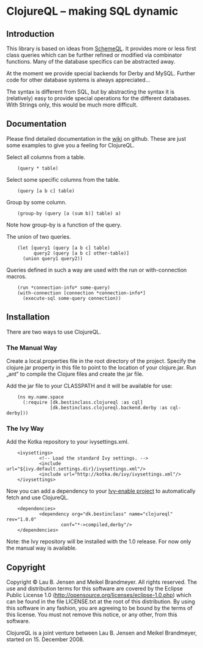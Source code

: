 # ClojureQL – making SQL dynamic

## Introduction

This library is based on ideas from [SchemeQL][]. It provides more or less
first class queries which can be further refined or modified via combinator
functions. Many of the database specifics can be abstracted away.

At the moment we provide special backends for Derby and MySQL. Further
code for other database systems is always appreciated...

The syntax is different from SQL, but by abstracting the syntax it is (relatively)
easy to provide special operations for the different databases. With Strings
only, this would be much more difficult.

## Documentation

Please find detailed documentation in the [wiki][] on github. These are just
some examples to give you a feeling for ClojureQL.

Select all columns from a table.

        (query * table)

Select some specific columns from the table.

        (query [a b c] table)

Group by some column.

        (group-by (query [a (sum b)] table) a)

Note how group-by is a function of the query.

The union of two queries.

        (let [query1 (query [a b c] table)
              query2 (query [a b c] other-table)]
          (union query1 query2))

Queries defined in such a way are used with the run or with-connection
macros.

        (run *connection-info* some-query)
        (with-connection [connection *connection-info*]
          (execute-sql some-query connection))

## Installation

There are two ways to use ClojureQL.

### The Manual Way

Create a local.properties file in the root directory of the project. Specify
the clojure.jar property in this file to point to the location of your clojure.jar.
Run „ant“ to compile the Clojure files and create the jar file.

Add the jar file to your CLASSPATH and it will be available for use:

        (ns my.name.space
          (:require [dk.bestinclass.clojureql :as cql]
                    [dk.bestinclass.clojureql.backend.derby :as cql-derby]))

### The Ivy Way

Add the Kotka repository to your ivysettings.xml.

        <ivysettings>
                <!-- Load the standard Ivy settings. -->
                <include url="${ivy.default.settings.dir}/ivysettings.xml"/>
                <include url="http://kotka.de/ivy/ivysettings.xml"/>
        </ivysettings>

Now you can add a dependency to your [Ivy-enable project][Ivy] to automatically
fetch and use ClojureQL.

        <dependencies>
                <dependency org="dk.bestinclass" name="clojureql" rev="1.0.0"
                        conf="*->compiled,derby"/>
        </dependencies>

Note: the Ivy repository will be installed with the 1.0 release. For now
only the manual way is available.

## Copyright

Copyright © Lau B. Jensen and Meikel Brandmeyer. All rights reserved.
The use and distribution terms for this software are covered by the
Eclipse Public License 1.0 (http://opensource.org/licenses/eclipse-1.0.php)
which can be found in the file LICENSE.txt at the root of this distribution.
By using this software in any fashion, you are agreeing to be bound by
the terms of this license.
You must not remove this notice, or any other, from this software.

ClojureQL is a joint venture between Lau B. Jensen and Meikel Brandmeyer,
started on 15. December 2008.

[SchemeQL]: http://schematics.sourceforge.net/schemeunit-schemeql.ps
[wiki]:     http://wiki.github.com/Lau-of-DK/clojureql
[Ivy]:      http://ant.apache.org/ivy/
